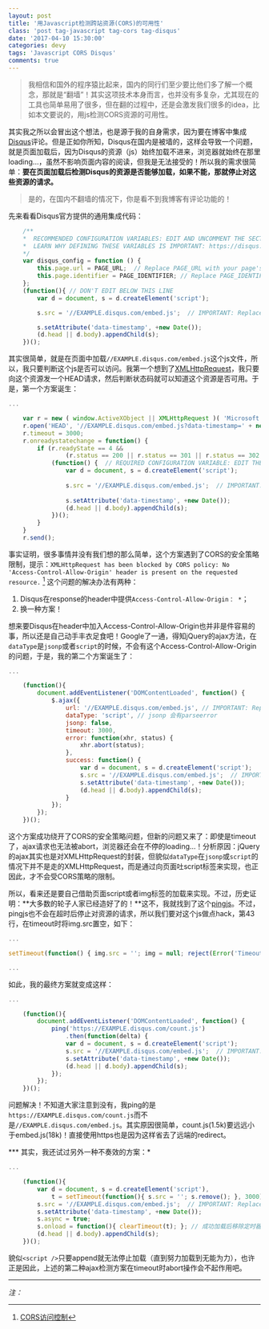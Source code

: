 ```yaml
---
layout: post
title: '用Javascript检测跨站资源(CORS)的可用性'
class: 'post tag-javascript tag-cors tag-disqus'
date: '2017-04-10 15:30:00'
categories: devy
tags: 'Javascript CORS Disqus'
comments: true
---
```


> 我相信和国外的程序猿比起来，国内的同行们至少要比他们多了解一个概念，那就是“翻墙”！其实这项技术本身而言，也并没有多复杂，尤其现在的工具也简单易用了很多，但在翻的过程中，还是会激发我们很多的idea，比如本文要说的，用js检测CORS资源的可用性。

<!--more-->

其实我之所以会冒出这个想法，也是源于我的自身需求，因为要在博客中集成[Disqus](https://disqus.com)评论。但是正如你所知，Disqus在国内是被墙的，这样会导致一个问题，就是页面加载后，因为Disqus的资源（js）始终加载不进来，浏览器就始终在那里loading...，虽然不影响页面内容的阅读，但我是无法接受的！所以我的需求很简单：**要在页面加载后检测Disqus的资源是否能够加载，如果不能，那就停止对这些资源的请求。** 

> 是的，在国内不翻墙的情况下，你是看不到我博客有评论功能的！

先来看看Disqus官方提供的通用集成代码：
```javascript
    /**
    *  RECOMMENDED CONFIGURATION VARIABLES: EDIT AND UNCOMMENT THE SECTION BELOW TO INSERT DYNAMIC VALUES FROM YOUR PLATFORM OR CMS.
    *  LEARN WHY DEFINING THESE VARIABLES IS IMPORTANT: https://disqus.com/admin/universalcode/#configuration-variables
    */
    var disqus_config = function () {
        this.page.url = PAGE_URL;  // Replace PAGE_URL with your page's canonical URL variable
        this.page.identifier = PAGE_IDENTIFIER; // Replace PAGE_IDENTIFIER with your page's unique identifier variable
    };
    (function(){ // DON'T EDIT BELOW THIS LINE
        var d = document, s = d.createElement('script');

        s.src = '//EXAMPLE.disqus.com/embed.js';  // IMPORTANT: Replace EXAMPLE with your forum shortname!

        s.setAttribute('data-timestamp', +new Date());
        (d.head || d.body).appendChild(s);
    })();
```

其实很简单，就是在页面中加载`//EXAMPLE.disqus.com/embed.js`这个js文件，所以，我只要判断这个js是否可以访问。我第一个想到了[XMLHttpRequest](https://developer.mozilla.org/en-US/docs/Web/API/XMLHttpRequest)，我只要向这个资源发一个HEAD请求，然后判断状态码就可以知道这个资源是否可用。于是，第一个方案诞生：
```javascript
...

    var r = new ( window.ActiveXObject || XMLHttpRequest )( 'Microsoft.XMLHTTP' );
    r.open('HEAD', '//EXAMPLE.disqus.com/embed.js?data-timestamp=' + new Date(), true);
    r.timeout = 3000;
    r.onreadystatechange = function() {
        if (r.readyState == 4 && 
                (r.status == 200 || r.status == 301 || r.status == 302 || r.status == 304 || r.status == 307)) {
            (function() {  // REQUIRED CONFIGURATION VARIABLE: EDIT THE SHORTNAME BELOW
                var d = document, s = d.createElement('script');
                
                s.src = '//EXAMPLE.disqus.com/embed.js';  // IMPORTANT: Replace EXAMPLE with your forum shortname!
                
                s.setAttribute('data-timestamp', +new Date());
                (d.head || d.body).appendChild(s);
            })();
        }
    }
    r.send();
```

事实证明，很多事情并没有我们想的那么简单，这个方案遇到了CORS的安全策略限制，提示：`XMLHttpRequest has been blocked by CORS policy: No 'Access-Control-Allow-Origin' header is present on the requested resource.` [^1] 这个问题的解决办法有两种：
1. Disqus在response的header中提供`Access-Control-Allow-Origin： *`；
2. 换一种方案！

想来要Disqus在header中加入Access-Control-Allow-Origin也并非是件容易的事，所以还是自己动手丰衣足食吧！Google了一通，得知jQuery的ajax方法，在`dataType`是`jsonp`或者`script`的时候，不会有这个Access-Control-Allow-Origin的问题，于是，我的第二个方案诞生了：
```javascript
...

    (function(){
        document.addEventListener('DOMContentLoaded', function() {
            $.ajax({
                url: '//EXAMPLE.disqus.com/embed.js', // IMPORTANT: Replace EXAMPLE with your forum shortname!
                dataType: 'script', // jsonp 会有parseerror
                jsonp: false,
                timeout: 3000,
                error: function(xhr, status) {
                    xhr.abort(status);
                },
                success: function() {
                    var d = document, s = d.createElement('script');
                    s.src = '//EXAMPLE.disqus.com/embed.js';  // IMPORTANT: Replace EXAMPLE with your forum shortname!
                    s.setAttribute('data-timestamp', +new Date());
                    (d.head || d.body).appendChild(s);
                }
            });
        });
    })();
```

这个方案成功绕开了CORS的安全策略问题，但新的问题又来了：即使是timeout了，ajax请求也无法被abort，浏览器还会在不停的loading...！分析原因：jQuery的ajax其实也是对XMLHttpRequest的封装，但貌似`dataType`在`jsonp`或`script`的情况下并不是走的XMLHttpRequest，而是通过向页面吐script标签来实现，也正因此，才不会受CORS策略的限制。

所以，看来还是要自己借助页面script或者img标签的加载来实现。不过，历史证明：**大多数的轮子人家已经造好了的！**这不，我就找到了这个[pingjs](https://github.com/jdfreder/pingjs)。不过，pingjs也不会在超时后停止对资源的请求，所以我们要对这个js做点hack，第43行，在timeout时将img.src置空，如下：
```javascript
...

setTimeout(function() { img.src = ''; img = null; reject(Error('Timeout')); }, 3000);

...

```

如此，我的最终方案就变成这样：
```javascript
...

    (function(){
        document.addEventListener('DOMContentLoaded', function() {
            ping('https://EXAMPLE.disqus.com/count.js')
                .then(function(delta) {
                var d = document, s = d.createElement('script');
                s.src = '//EXAMPLE.disqus.com/embed.js';  // IMPORTANT: Replace EXAMPLE with your forum shortname!
                s.setAttribute('data-timestamp', +new Date());
                (d.head || d.body).appendChild(s);
            });
        });
    })();
```

问题解决！不知道大家注意到没有，我ping的是`https://EXAMPLE.disqus.com/count.js`而不是`//EXAMPLE.disqus.com/embed.js`。其实原因很简单，count.js(1.5k)要远远小于embed.js(18k)！直接使用https也是因为这样省去了远端的redirect。


*** 其实，我还试过另外一种不奏效的方案：*

```javascript
...

    (function(){
        var d = document, s = d.createElement('script'),
            t = setTimeout(function(){ s.src = ''; s.remove(); }, 3000); // 定义一个定时器用于在超时后移除这个script
        s.src = '//EXAMPLE.disqus.com/embed.js';  // IMPORTANT: Replace EXAMPLE with your forum shortname!
        s.setAttribute('data-timestamp', +new Date());
        s.async = true;
        s.onload = function(){ clearTimeout(t); }; // 成功加载后移除定时器
        (d.head || d.body).appendChild(s);
    })();

```

貌似`<script />`只要append就无法停止加载（直到努力加载到无能为力），也许正是因此，上述的第二种ajax检测方案在timeout时abort操作会不起作用吧。

---

*注：*

[^1]: [CORS访问控制](https://developer.mozilla.org/en-US/docs/Web/HTTP/Access_control_CORS)